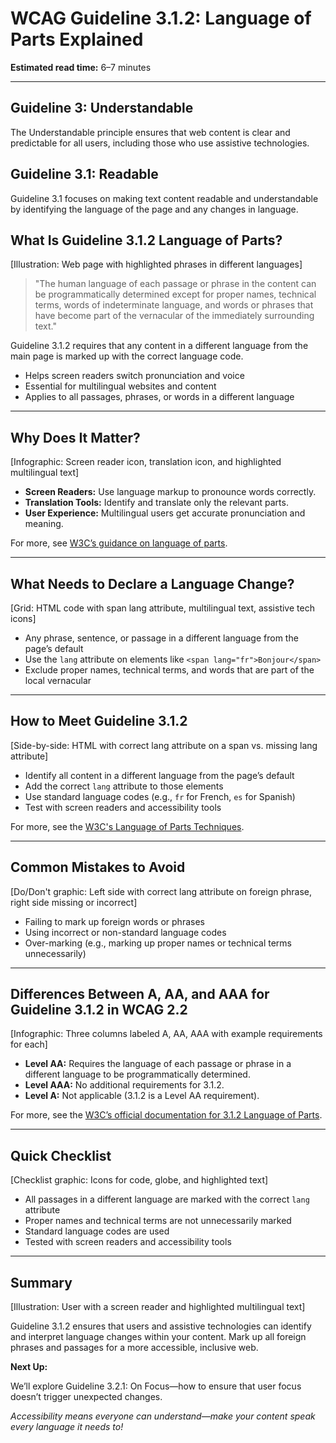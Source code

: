<!--
title: WCAG Guideline 3.1.2: Language of Parts Explained
series: Making the Web Accessible for All
description: A practical guide to WCAG Guideline 3.1.2 (Language of Parts)—what it means, why it matters, and how to ensure language changes within your content are accessible.
keywords: wcag 3.1.2, language of parts, accessibility, web standards, html lang, screen readers, multilingual content
image: wcag-3-1-2-language-of-parts.png
imageAlt: Illustration of a web page with highlighted text in different languages and accessibility icons
-->

# **WCAG Guideline 3.1.2: Language of Parts Explained**

**Estimated read time:** 6–7 minutes

---

## **Guideline 3: Understandable**

The Understandable principle ensures that web content is clear and predictable for all users, including those who use assistive technologies.

## **Guideline 3.1: Readable**

Guideline 3.1 focuses on making text content readable and understandable by identifying the language of the page and any changes in language.

## **What Is Guideline 3.1.2 Language of Parts?**

[Illustration: Web page with highlighted phrases in different languages]

> "The human language of each passage or phrase in the content can be programmatically determined except for proper names, technical terms, words of indeterminate language, and words or phrases that have become part of the vernacular of the immediately surrounding text."

Guideline 3.1.2 requires that any content in a different language from the main page is marked up with the correct language code.

- Helps screen readers switch pronunciation and voice
- Essential for multilingual websites and content
- Applies to all passages, phrases, or words in a different language

---

## **Why Does It Matter?**

[Infographic: Screen reader icon, translation icon, and highlighted multilingual text]

- **Screen Readers:** Use language markup to pronounce words correctly.
- **Translation Tools:** Identify and translate only the relevant parts.
- **User Experience:** Multilingual users get accurate pronunciation and meaning.

For more, see [W3C’s guidance on language of parts](https://www.w3.org/WAI/WCAG22/Understanding/language-of-parts.html).

---

## **What Needs to Declare a Language Change?**

[Grid: HTML code with span lang attribute, multilingual text, assistive tech icons]

- Any phrase, sentence, or passage in a different language from the page’s default
- Use the `lang` attribute on elements like `<span lang="fr">Bonjour</span>`
- Exclude proper names, technical terms, and words that are part of the local vernacular

---

## **How to Meet Guideline 3.1.2**

[Side-by-side: HTML with correct lang attribute on a span vs. missing lang attribute]

- Identify all content in a different language from the page’s default
- Add the correct `lang` attribute to those elements
- Use standard language codes (e.g., `fr` for French, `es` for Spanish)
- Test with screen readers and accessibility tools

For more, see the [W3C's Language of Parts Techniques](https://www.w3.org/WAI/WCAG22/Techniques/html/H58).

---

## **Common Mistakes to Avoid**

[Do/Don't graphic: Left side with correct lang attribute on foreign phrase, right side missing or incorrect]

- Failing to mark up foreign words or phrases
- Using incorrect or non-standard language codes
- Over-marking (e.g., marking up proper names or technical terms unnecessarily)

---

## **Differences Between A, AA, and AAA for Guideline 3.1.2 in WCAG 2.2**

[Infographic: Three columns labeled A, AA, AAA with example requirements for each]

- **Level AA:** Requires the language of each passage or phrase in a different language to be programmatically determined.
- **Level AAA:** No additional requirements for 3.1.2.
- **Level A:** Not applicable (3.1.2 is a Level AA requirement).

For more, see the [W3C’s official documentation for 3.1.2 Language of Parts](https://www.w3.org/WAI/WCAG22/Understanding/language-of-parts.html).

---

## **Quick Checklist**

[Checklist graphic: Icons for code, globe, and highlighted text]

- All passages in a different language are marked with the correct `lang` attribute
- Proper names and technical terms are not unnecessarily marked
- Standard language codes are used
- Tested with screen readers and accessibility tools

---

## **Summary**

[Illustration: User with a screen reader and highlighted multilingual text]

Guideline 3.1.2 ensures that users and assistive technologies can identify and interpret language changes within your content. Mark up all foreign phrases and passages for a more accessible, inclusive web.

**Next Up:**

We’ll explore Guideline 3.2.1: On Focus—how to ensure that user focus doesn’t trigger unexpected changes.

*Accessibility means everyone can understand—make your content speak every language it needs to!*
